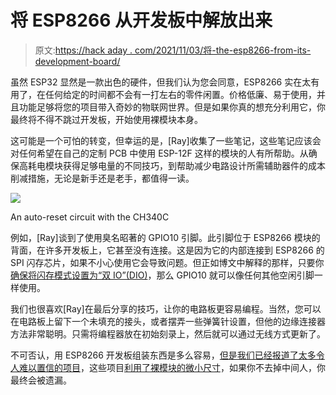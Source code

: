 # 将 ESP8266 从开发板中解放出来

> 原文:[https://hack aday . com/2021/11/03/将-the-esp8266-from-its-development-board/](https://hackaday.com/2021/11/03/liberating-the-esp8266-from-its-development-board/)

虽然 ESP32 显然是一款出色的硬件，但我们认为您会同意，ESP8266 实在太有用了，在任何给定的时间都不会有一打左右的零件闲置。价格低廉、易于使用，并且功能足够将您的项目带入奇妙的物联网世界。但是如果你真的想充分利用它，你最终将不得不跳过开发板，开始使用裸模块本身。

这可能是一个可怕的转变，但幸运的是，[Ray]收集了一些笔记，这些笔记应该会对任何希望在自己的定制 PCB 中使用 ESP-12F 这样的模块的人有所帮助。从确保高耗电模块获得足够电量的不同技巧，到帮助减少电路设计所需辅助器件的成本削减措施，无论是新手还是老手，都值得一读。

[![](../Images/605d1bca96aaf5984bf8666e2dc0e1e3.png)](https://hackaday.com/wp-content/uploads/2021/10/esptips_detail.png)

An auto-reset circuit with the CH340C

例如，[Ray]谈到了使用臭名昭著的 GPIO10 引脚。此引脚位于 ESP8266 模块的背面，在许多开发板上，它甚至没有连接。这是因为它的内部连接到 ESP8266 的 SPI 闪存芯片，如果不小心使用它会导致问题。但正如博文中解释的那样，只要你[确保将闪存模式设置为“双 IO”(DIO)](https://hackaday.com/2017/10/01/trouble-flashing-your-esp8266-meet-dio-and-qio/)，那么 GPIO10 就可以像任何其他空闲引脚一样使用。

我们也很喜欢[Ray]在最后分享的技巧，让你的电路板更容易编程。当然，您可以在电路板上留下一个未填充的接头，或者摆弄一些弹簧针设置，但他的边缘连接器方法非常聪明。只需将编程器放在初始刻录上，然后就可以通过无线方式更新了。

不可否认，用 ESP8266 开发板组装东西是多么容易，[但是我们已经报道了太多令人难以置信的项目](https://hackaday.com/2020/01/08/an-esp8266-environmental-monitor-in-your-usb-port/)，这些项目[利用了裸模块的微小尺寸](https://hackaday.com/2021/08/13/hacked-ikea-air-quality-sensor-gets-custom-pcb/)，如果你不去掉中间人，你最终会被遗漏。